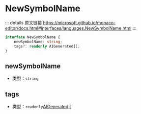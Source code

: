 # NewSymbolName
        
::: details 原文链接
https://microsoft.github.io/monaco-editor/docs.html#interfaces/languages.NewSymbolName.html
:::

```ts
interface NewSymbolName {
    newSymbolName: string;
    tags?: readonly AIGenerated[];
}
```

## newSymbolName
- 类型：`string`

## tags
- 类型：`readonly`[AIGenerated](/api/languages/NewSymbolNameTag.md#aigenerated)[]
